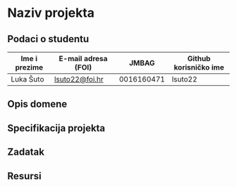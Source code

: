 # Naziv projekta


## Podaci o studentu


Ime i prezime | E-mail adresa (FOI) | JMBAG | Github korisničko ime
------------  | ------------------- | ----- | ---------------------
Luka Šuto | lsuto22@foi.hr | 0016160471 | lsuto22


## Opis domene


## Specifikacija projekta


## Zadatak


## Resursi

